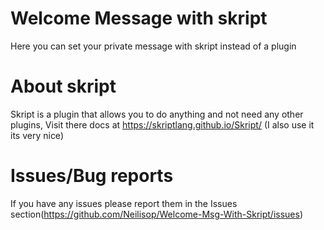 # Welcome Message with skript
Here you can set your private message with skript instead of a plugin
# About skript
Skript is a plugin that allows you to do anything and not need any other plugins, Visit there docs at https://skriptlang.github.io/Skript/ (I also use it its very nice)
# Issues/Bug reports
If you have any issues please report them in the Issues section(https://github.com/Neilisop/Welcome-Msg-With-Skript/issues)
